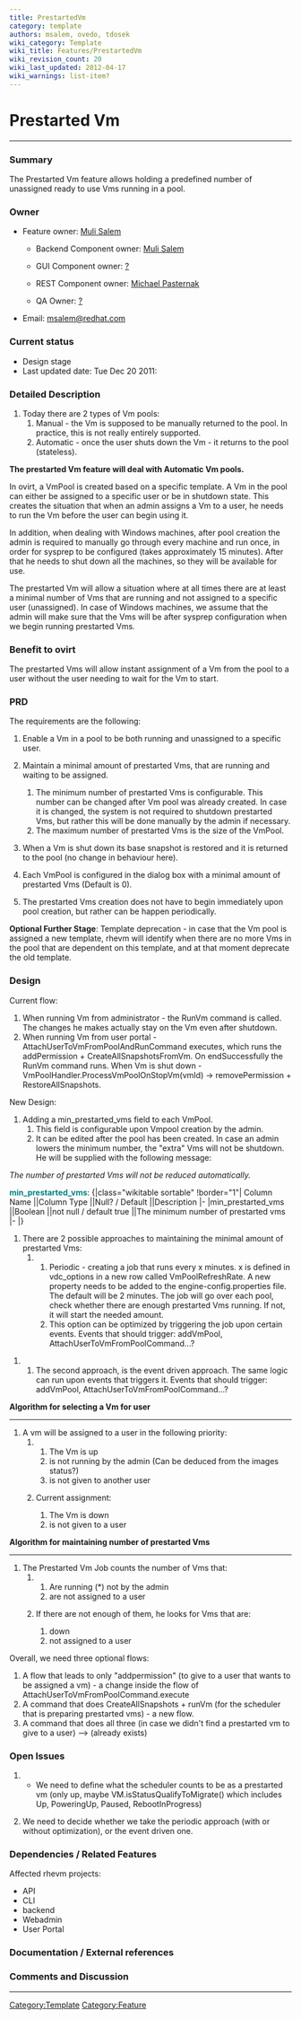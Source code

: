 ```yaml
---
title: PrestartedVm
category: template
authors: msalem, ovedo, tdosek
wiki_category: Template
wiki_title: Features/PrestartedVm
wiki_revision_count: 20
wiki_last_updated: 2012-04-17
wiki_warnings: list-item?
---
```


# Prestarted Vm

------------------------------------------------------------------------

### Summary

The Prestarted Vm feature allows holding a predefined number of unassigned ready to use Vms running in a pool.

### Owner

*   Feature owner: [ Muli Salem](User:msalem)

    * Backend Component owner: [ Muli Salem](User:msalem)

    * GUI Component owner: [ ?](User:?)

    * REST Component owner: [ Michael Pasternak](User:mpasternak)

    * QA Owner: [ ?](User:?)

*   Email: msalem@redhat.com

### Current status

*   Design stage
*   Last updated date: Tue Dec 20 2011:

### Detailed Description

1.  Today there are 2 types of Vm pools:
    1.  Manual - the Vm is supposed to be manually returned to the pool. In practice, this is not really entirely supported.
    2.  Automatic - once the user shuts down the Vm - it returns to the pool (stateless).

**The prestarted Vm feature will deal with Automatic Vm pools.**

In ovirt, a VmPool is created based on a specific template. A Vm in the pool can either be assigned to a specific user or be in shutdown state. This creates the situation that when an admin assigns a Vm to a user, he needs to run the Vm before the user can begin using it.

In addition, when dealing with Windows machines, after pool creation the admin is required to manually go through every machine and run once, in order for sysprep to be configured (takes approximately 15 minutes). After that he needs to shut down all the machines, so they will be available for use.

The prestarted Vm will allow a situation where at all times there are at least a minimal number of Vms that are running and not assigned to a specific user (unassigned). In case of Windows machines, we assume that the admin will make sure that the Vms will be after sysprep configuration when we begin running prestarted Vms.

### Benefit to ovirt

The prestarted Vms will allow instant assignment of a Vm from the pool to a user without the user needing to wait for the Vm to start.

### PRD

The requirements are the following:

1.  Enable a Vm in a pool to be both running and unassigned to a specific user.
2.  Maintain a minimal amount of prestarted Vms, that are running and waiting to be assigned.
    1.  The minimum number of prestarted Vms is configurable. This number can be changed after Vm pool was already created. In case it is changed, the system is not required to shutdown prestarted Vms, but rather this will be done manually by the admin if necessary.
    2.  The maximum number of prestarted Vms is the size of the VmPool.

3.  When a Vm is shut down its base snapshot is restored and it is returned to the pool (no change in behaviour here).
4.  Each VmPool is configured in the dialog box with a minimal amount of prestarted Vms (Default is 0).
5.  The prestarted Vms creation does not have to begin immediately upon pool creation, but rather can be happen periodically.

**Optional Further Stage**: Template deprecation - in case that the Vm pool is assigned a new template, rhevm will identify when there are no more Vms in the pool that are dependent on this template, and at that moment deprecate the old template.

### Design

Current flow:

1.  When running Vm from administrator - the RunVm command is called. The changes he makes actually stay on the Vm even after shutdown.
2.  When running Vm from user portal - AttachUserToVmFromPoolAndRunCommand executes, which runs the addPermission + CreateAllSnapshotsFromVm. On endSuccessfully the RunVm command runs. When Vm is shut down - VmPoolHandler.ProcessVmPoolOnStopVm(vmId) -> removePermission + RestoreAllSnapshots.

New Design:

1.  Adding a min_prestarted_vms field to each VmPool.
    1.  This field is configurable upon Vmpool creation by the admin.
    2.  It can be edited after the pool has been created. In case an admin lowers the minimum number, the "extra" Vms will not be shutdown. He will be supplied with the following message:

*The number of prestarted Vms will not be reduced automatically.*

<span style="color:Teal">**min_prestarted_vms**</span>:
{|class="wikitable sortable" !border="1"| Column Name ||Column Type ||Null? / Default ||Description |- |min_prestarted_vms ||Boolean ||not null / default true ||The minimum number of prestarted vms |- |}

1.  There are 2 possible approaches to maintaining the minimal amount of prestarted Vms:
    1.  1.  Periodic - creating a job that runs every x minutes. x is defined in vdc_options in a new row called VmPoolRefreshRate. A new property needs to be added to the engine-config.properties file. The default will be 2 minutes. The job will go over each pool, check whether there are enough prestarted Vms running. If not, it will start the needed amount.
        2.  This option can be optimized by triggering the job upon certain events. Events that should trigger: addVmPool, AttachUserToVmFromPoolCommand...?

<!-- -->

1.  1.  The second approach, is the event driven approach. The same logic can run upon events that triggers it. Events that should trigger: addVmPool, AttachUserToVmFromPoolCommand...?

**Algorithm for selecting a Vm for user**

------------------------------------------------------------------------

1.  A vm will be assigned to a user in the following priority:
    1.  1.  The Vm is up
        2.  is not running by the admin (Can be deduced from the images status?)
        3.  is not given to another user

    2.  Current assignment:
        1.  The Vm is down
        2.  is not given to a user

**Algorithm for maintaining number of prestarted Vms**

------------------------------------------------------------------------

1.  The Prestarted Vm Job counts the number of Vms that:
    1.  1.  Are running (\*) not by the admin
        2.  are not assigned to a user

    2.  If there are not enough of them, he looks for Vms that are:
        1.  down
        2.  not assigned to a user

Overall, we need three optional flows:

1.  A flow that leads to only "addpermission" (to give to a user that wants to be assigned a vm) - a change inside the flow of AttachUserToVmFromPoolCommand.execute
2.  A command that does CreateAllSnapshots + runVm (for the scheduler that is preparing prestarted vms) - a new flow.
3.  A command that does all three (in case we didn't find a prestarted vm to give to a user) --> (already exists)

### Open Issues

1.  -   We need to define what the scheduler counts to be as a prestarted vm (only up, maybe VM.isStatusQualifyToMigrate() which includes Up, PoweringUp, Paused, RebootInProgress)

2.  We need to decide whether we take the periodic approach (with or without optimization), or the event driven one.

### Dependencies / Related Features

Affected rhevm projects:

*   API
*   CLI
*   backend
*   Webadmin
*   User Portal

### Documentation / External references

### Comments and Discussion

------------------------------------------------------------------------

<Category:Template> <Category:Feature>

